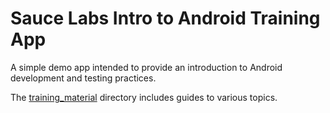 # Sauce Labs Intro to Android Training App

A simple demo app intended to provide an introduction to Android development and testing practices.

The [training_material](./training_material) directory includes guides to various topics.